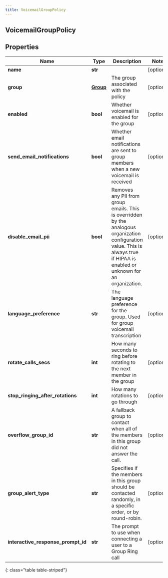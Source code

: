 ```yaml
---
title: VoicemailGroupPolicy
---
```

## VoicemailGroupPolicy

## Properties

|Name | Type | Description | Notes|
|------------ | ------------- | ------------- | -------------|
| **name** | **str** |  | [optional] |
| **group** | [**Group**](Group.html) | The group associated with the policy | [optional] |
| **enabled** | **bool** | Whether voicemail is enabled for the group | [optional] |
| **send_email_notifications** | **bool** | Whether email notifications are sent to group members when a new voicemail is received | [optional] |
| **disable_email_pii** | **bool** | Removes any PII from group emails. This is overridden by the analogous organization configuration value. This is always true if HIPAA is enabled or unknown for an organization. | [optional] |
| **language_preference** | **str** | The language preference for the group.  Used for group voicemail transcription | [optional] |
| **rotate_calls_secs** | **int** | How many seconds to ring before rotating to the next member in the group | [optional] |
| **stop_ringing_after_rotations** | **int** | How many rotations to go through | [optional] |
| **overflow_group_id** | **str** | A fallback group to contact when all of the members in this group did not answer the call. | [optional] |
| **group_alert_type** | **str** | Specifies if the members in this group should be contacted randomly, in a specific order, or by round-robin. | [optional] |
| **interactive_response_prompt_id** | **str** | The prompt to use when connecting a user to a Group Ring call | [optional] |
{: class="table table-striped"}



